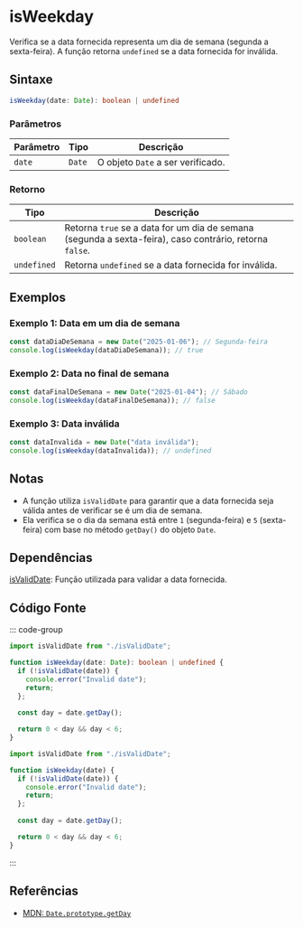 # isWeekday  
Verifica se a data fornecida representa um dia de semana (segunda a sexta-feira). A função retorna `undefined` se a data fornecida for inválida.

## Sintaxe
```typescript
isWeekday(date: Date): boolean | undefined
```

### Parâmetros

| Parâmetro | Tipo    | Descrição                                                  |
|-----------|---------|------------------------------------------------------------|
| `date`    | `Date`  | O objeto `Date` a ser verificado.                           |

### Retorno

| Tipo        | Descrição                                                  |
|-------------|------------------------------------------------------------|
| `boolean`   | Retorna `true` se a data for um dia de semana (segunda a sexta-feira), caso contrário, retorna `false`. |
| `undefined` | Retorna `undefined` se a data fornecida for inválida.       |

## Exemplos

### Exemplo 1: Data em um dia de semana
```typescript
const dataDiaDeSemana = new Date("2025-01-06"); // Segunda-feira
console.log(isWeekday(dataDiaDeSemana)); // true
```

### Exemplo 2: Data no final de semana
```typescript
const dataFinalDeSemana = new Date("2025-01-04"); // Sábado
console.log(isWeekday(dataFinalDeSemana)); // false
```

### Exemplo 3: Data inválida
```typescript
const dataInvalida = new Date("data inválida");
console.log(isWeekday(dataInvalida)); // undefined
```

## Notas
- A função utiliza `isValidDate` para garantir que a data fornecida seja válida antes de verificar se é um dia de semana.
- Ela verifica se o dia da semana está entre `1` (segunda-feira) e `5` (sexta-feira) com base no método `getDay()` do objeto `Date`.

## Dependências
[isValidDate](./isValidDate.md): Função utilizada para validar a data fornecida.

## Código Fonte
::: code-group

```typescript
import isValidDate from "./isValidDate";

function isWeekday(date: Date): boolean | undefined {
  if (!isValidDate(date)) {
    console.error("Invalid date");
    return;
  };
  
  const day = date.getDay();

  return 0 < day && day < 6;
}
```

```javascript
import isValidDate from "./isValidDate";

function isWeekday(date) {
  if (!isValidDate(date)) {
    console.error("Invalid date");
    return;
  };
  
  const day = date.getDay();

  return 0 < day && day < 6;
}
```
:::

## Referências
- [MDN: `Date.prototype.getDay`](https://developer.mozilla.org/en-US/docs/Web/JavaScript/Reference/Global_Objects/Date/getDay)